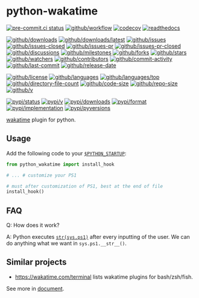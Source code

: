 # python-wakatime

[![pre-commit.ci status](https://results.pre-commit.ci/badge/github/Freed-Wu/python-wakatime/main.svg)](https://results.pre-commit.ci/latest/github/Freed-Wu/python-wakatime/main)
[![github/workflow](https://github.com/Freed-Wu/python-wakatime/actions/workflows/main.yml/badge.svg)](https://github.com/Freed-Wu/python-wakatime/actions)
[![codecov](https://codecov.io/gh/Freed-Wu/python-wakatime/branch/main/graph/badge.svg)](https://codecov.io/gh/Freed-Wu/python-wakatime)
[![readthedocs](https://shields.io/readthedocs/python-wakatime)](https://python-wakatime.readthedocs.io)

[![github/downloads](https://shields.io/github/downloads/Freed-Wu/python-wakatime/total)](https://github.com/Freed-Wu/python-wakatime/releases)
[![github/downloads/latest](https://shields.io/github/downloads/Freed-Wu/python-wakatime/latest/total)](https://github.com/Freed-Wu/python-wakatime/releases/latest)
[![github/issues](https://shields.io/github/issues/Freed-Wu/python-wakatime)](https://github.com/Freed-Wu/python-wakatime/issues)
[![github/issues-closed](https://shields.io/github/issues-closed/Freed-Wu/python-wakatime)](https://github.com/Freed-Wu/python-wakatime/issues?q=is%3Aissue+is%3Aclosed)
[![github/issues-pr](https://shields.io/github/issues-pr/Freed-Wu/python-wakatime)](https://github.com/Freed-Wu/python-wakatime/pulls)
[![github/issues-pr-closed](https://shields.io/github/issues-pr-closed/Freed-Wu/python-wakatime)](https://github.com/Freed-Wu/python-wakatime/pulls?q=is%3Apr+is%3Aclosed)
[![github/discussions](https://shields.io/github/discussions/Freed-Wu/python-wakatime)](https://github.com/Freed-Wu/python-wakatime/discussions)
[![github/milestones](https://shields.io/github/milestones/all/Freed-Wu/python-wakatime)](https://github.com/Freed-Wu/python-wakatime/milestones)
[![github/forks](https://shields.io/github/forks/Freed-Wu/python-wakatime)](https://github.com/Freed-Wu/python-wakatime/network/members)
[![github/stars](https://shields.io/github/stars/Freed-Wu/python-wakatime)](https://github.com/Freed-Wu/python-wakatime/stargazers)
[![github/watchers](https://shields.io/github/watchers/Freed-Wu/python-wakatime)](https://github.com/Freed-Wu/python-wakatime/watchers)
[![github/contributors](https://shields.io/github/contributors/Freed-Wu/python-wakatime)](https://github.com/Freed-Wu/python-wakatime/graphs/contributors)
[![github/commit-activity](https://shields.io/github/commit-activity/w/Freed-Wu/python-wakatime)](https://github.com/Freed-Wu/python-wakatime/graphs/commit-activity)
[![github/last-commit](https://shields.io/github/last-commit/Freed-Wu/python-wakatime)](https://github.com/Freed-Wu/python-wakatime/commits)
[![github/release-date](https://shields.io/github/release-date/Freed-Wu/python-wakatime)](https://github.com/Freed-Wu/python-wakatime/releases/latest)

[![github/license](https://shields.io/github/license/Freed-Wu/python-wakatime)](https://github.com/Freed-Wu/python-wakatime/blob/main/LICENSE)
[![github/languages](https://shields.io/github/languages/count/Freed-Wu/python-wakatime)](https://github.com/Freed-Wu/python-wakatime)
[![github/languages/top](https://shields.io/github/languages/top/Freed-Wu/python-wakatime)](https://github.com/Freed-Wu/python-wakatime)
[![github/directory-file-count](https://shields.io/github/directory-file-count/Freed-Wu/python-wakatime)](https://github.com/Freed-Wu/python-wakatime)
[![github/code-size](https://shields.io/github/languages/code-size/Freed-Wu/python-wakatime)](https://github.com/Freed-Wu/python-wakatime)
[![github/repo-size](https://shields.io/github/repo-size/Freed-Wu/python-wakatime)](https://github.com/Freed-Wu/python-wakatime)
[![github/v](https://shields.io/github/v/release/Freed-Wu/python-wakatime)](https://github.com/Freed-Wu/python-wakatime)

[![pypi/status](https://shields.io/pypi/status/python-wakatime)](https://pypi.org/project/python-wakatime/#description)
[![pypi/v](https://shields.io/pypi/v/python-wakatime)](https://pypi.org/project/python-wakatime/#history)
[![pypi/downloads](https://shields.io/pypi/dd/python-wakatime)](https://pypi.org/project/python-wakatime/#files)
[![pypi/format](https://shields.io/pypi/format/python-wakatime)](https://pypi.org/project/python-wakatime/#files)
[![pypi/implementation](https://shields.io/pypi/implementation/python-wakatime)](https://pypi.org/project/python-wakatime/#files)
[![pypi/pyversions](https://shields.io/pypi/pyversions/python-wakatime)](https://pypi.org/project/python-wakatime/#files)

[wakatime](https://wakatime.com) plugin for python.

## Usage

Add the following code to your
[`$PYTHON_STARTUP`](https://docs.python.org/3/using/cmdline.html#envvar-PYTHONSTARTUP):

```python
from python_wakatime import install_hook

# ... # customize your PS1

# must after customization of PS1, best at the end of file
install_hook()
```

## FAQ

Q: How does it work?

A: Python executes
[`str(sys.ps1)`](https://docs.python.org/3/library/sys.html#sys.ps1) after
every inputting of the user. We can do anything what we want in
`sys.ps1.__str__()`.

## Similar projects

- <https://wakatime.com/terminal> lists wakatime plugins for bash/zsh/fish.

See more in [document](https://python-wakatime.readthedocs.io).
